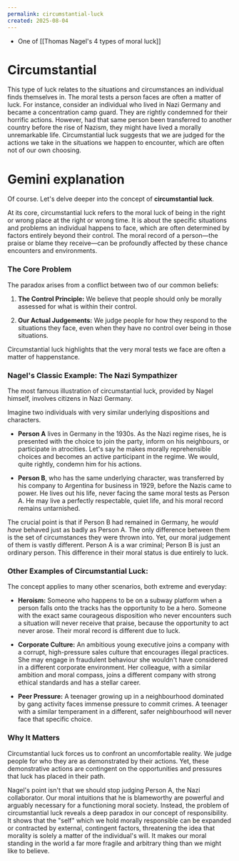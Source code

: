 ```yaml
---
permalink: circumstantial-luck
created: 2025-08-04
---
```

- One of [[Thomas Nagel's 4 types of moral luck]]
# Circumstantial
This type of luck relates to the situations and circumstances an individual finds themselves in. The moral tests a person faces are often a matter of luck. For instance, consider an individual who lived in Nazi Germany and became a concentration camp guard. They are rightly condemned for their horrific actions. However, had that same person been transferred to another country before the rise of Nazism, they might have lived a morally unremarkable life. Circumstantial luck suggests that we are judged for the actions we take in the situations we happen to encounter, which are often not of our own choosing.
# Gemini explanation

Of course. Let's delve deeper into the concept of **circumstantial luck**.

At its core, circumstantial luck refers to the moral luck of being in the right or wrong place at the right or wrong time. It is about the specific situations and problems an individual happens to face, which are often determined by factors entirely beyond their control. The moral record of a person—the praise or blame they receive—can be profoundly affected by these chance encounters and environments.
### The Core Problem

The paradox arises from a conflict between two of our common beliefs:

1. **The Control Principle:** We believe that people should only be morally assessed for what is within their control.
    
2. **Our Actual Judgements:** We judge people for how they respond to the situations they face, even when they have no control over being in those situations.
    

Circumstantial luck highlights that the very moral tests we face are often a matter of happenstance.

### Nagel's Classic Example: The Nazi Sympathizer

The most famous illustration of circumstantial luck, provided by Nagel himself, involves citizens in Nazi Germany.

Imagine two individuals with very similar underlying dispositions and characters.

- **Person A** lives in Germany in the 1930s. As the Nazi regime rises, he is presented with the choice to join the party, inform on his neighbours, or participate in atrocities. Let's say he makes morally reprehensible choices and becomes an active participant in the regime. We would, quite rightly, condemn him for his actions.
    
- **Person B**, who has the same underlying character, was transferred by his company to Argentina for business in 1929, before the Nazis came to power. He lives out his life, never facing the same moral tests as Person A. He may live a perfectly respectable, quiet life, and his moral record remains untarnished.
    

The crucial point is that if Person B had remained in Germany, he _would have_ behaved just as badly as Person A. The only difference between them is the set of circumstances they were thrown into. Yet, our moral judgement of them is vastly different. Person A is a war criminal; Person B is just an ordinary person. This difference in their moral status is due entirely to luck.

### Other Examples of Circumstantial Luck:

The concept applies to many other scenarios, both extreme and everyday:

- **Heroism:** Someone who happens to be on a subway platform when a person falls onto the tracks has the opportunity to be a hero. Someone with the exact same courageous disposition who never encounters such a situation will never receive that praise, because the opportunity to act never arose. Their moral record is different due to luck.
    
- **Corporate Culture:** An ambitious young executive joins a company with a corrupt, high-pressure sales culture that encourages illegal practices. She may engage in fraudulent behaviour she wouldn't have considered in a different corporate environment. Her colleague, with a similar ambition and moral compass, joins a different company with strong ethical standards and has a stellar career.
    
- **Peer Pressure:** A teenager growing up in a neighbourhood dominated by gang activity faces immense pressure to commit crimes. A teenager with a similar temperament in a different, safer neighbourhood will never face that specific choice.
    

### Why It Matters

Circumstantial luck forces us to confront an uncomfortable reality. We judge people for who they are as demonstrated by their actions. Yet, these demonstrative actions are contingent on the opportunities and pressures that luck has placed in their path.

Nagel's point isn't that we should stop judging Person A, the Nazi collaborator. Our moral intuitions that he is blameworthy are powerful and arguably necessary for a functioning moral society. Instead, the problem of circumstantial luck reveals a deep paradox in our concept of responsibility. It shows that the "self" which we hold morally responsible can be expanded or contracted by external, contingent factors, threatening the idea that morality is solely a matter of the individual's will. It makes our moral standing in the world a far more fragile and arbitrary thing than we might like to believe.
